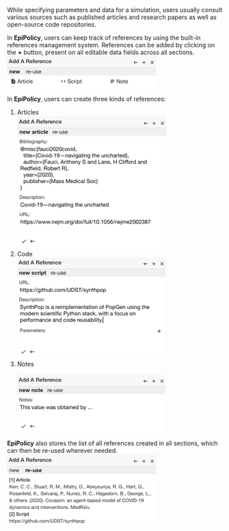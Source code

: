 While specifying parameters and data for a simulation, users usually consult various sources such as published articles and research papers as well as open-source code repositories.

In **EpiPolicy**, users can keep track of references by using the built-in references management system. References can be added by clicking on the **+** button, present on all editable data fields across all sections.
<br>
<img src="/assets/ref1.png" alt="drawing"/> 

In **EpiPolicy**, users can create three kinds of references:
1. Articles
    <br>
    <img src="/assets/ref2.png" alt="drawing"/>       
2. Code
    <br>
    <img src="/assets/ref3.png" alt="drawing"/>  
3. Notes
    <br>    
    <img src="/assets/ref5.png" alt="drawing"/>  

**EpiPolicy** also stores the list of all references created in all sections, which can then be re-used wherever needed.
<br>
<img src="/assets/ref4.png" alt="drawing"/>  






